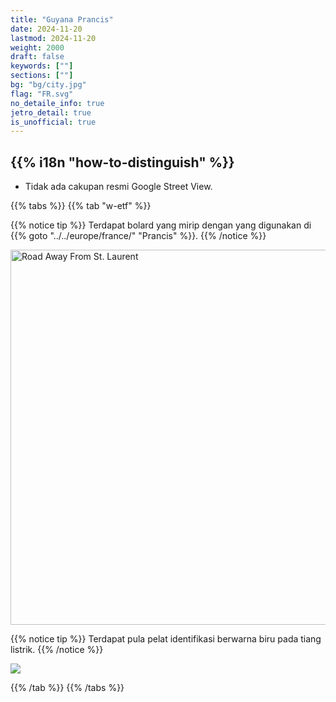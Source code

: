 ```yaml
---
title: "Guyana Prancis"
date: 2024-11-20
lastmod: 2024-11-20
weight: 2000
draft: false
keywords: [""]
sections: [""]
bg: "bg/city.jpg"
flag: "FR.svg"
no_detaile_info: true
jetro_detail: true
is_unofficial: true
---
```


<div class="main-desciption country-description">
    <h2 class="section-title">{{% i18n "how-to-distinguish" %}}</h2>
    <ul class="rule-list">
        <li class="no-evidence">Tidak ada cakupan resmi Google Street View.</li>
    </ul>
</div>

{{% tabs %}}
{{% tab "w-etf" %}}

{{% notice tip %}}
Terdapat bolard yang mirip dengan yang digunakan di {{% goto "../../europe/france/" "Prancis" %}}.
{{% /notice %}}
<div class="googlemap-if">
<a data-flickr-embed="true" href="https://www.flickr.com/photos/rustinpc/455967129/in/photolist-GhX9e-G3heS2-SnTDW1-25Gt6vv-Hyvgg1-25CCPkj-fZvMjj-KKQHkp-28Liwpp-23LQMgV-25NsUi4-vqrvaM-GhTzS-25GtnhR-qAmXN3-25NsUtK-2a4CAyp-25GtiS4-cSARa1-cSC7Tj-fZvP65-gAfFXX-cSAxkC-2bKhFcs-296K6Xh-2fkCCQH-Udhhb-fNRv9e-jHa8T2-czDFAW-dGPXH3-gAmT3H-avLcH5-GifGR-fNRxdX-se4xk8-DuJngM-hTYrvu-fvEeQ3-25NsTSK-dhSLPr-NM4Qk9-25NsTnM-24J44qz-25DsmFR-oD2Tfb-czDHTY-gAmjL7-4WeR9C-E47SdE" title="Road Away From St. Laurent"><img src="https://live.staticflickr.com/208/455967129_3ca3bd73fe_c.jpg" width="800" height="600" alt="Road Away From St. Laurent"/></a><script async src="//embedr.flickr.com/assets/client-code.js" charset="utf-8"></script>
</div>

{{% notice tip %}}
Terdapat pula pelat identifikasi berwarna biru pada tiang listrik.
{{% /notice %}}
<div class="googlemap-if">
<img src="/rule/cs_america/frenchguiana/111455.jpg">
</div>

{{% /tab %}}
{{% /tabs %}}
